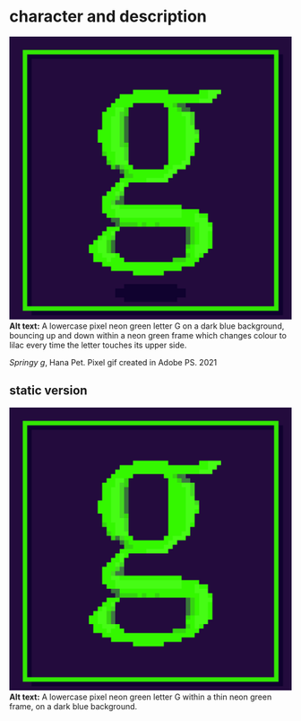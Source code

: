# character and description
![A lowercase pixel neon green letter G on a dark blue background, bouncing up and down within a neon green frame which changes colour to lilac every time the letter touches its upper side.](img/lowercase-g-hpet.gif)
**Alt text:** A lowercase pixel neon green letter G on a dark blue background, bouncing up and down within a neon green frame which changes colour to lilac every time the letter touches its upper side.


*Springy g*, Hana Pet. Pixel gif created in Adobe PS. 2021

## static version
![A lowercase pixel neon green letter G within a thin neon green frame, on a dark blue background.](img/lowercase-g-hpet-static.png)
**Alt text:** A lowercase pixel neon green letter G within a thin neon green frame, on a dark blue background.
